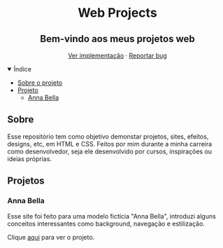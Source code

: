 <!-- Apresentação -->
<h1 align="center">Web Projects</h1>
<h2 align="center">Bem-vindo aos meus projetos web</h2>

<p align="center">
    <a href="https://jefersonlucas.github.io/web-projects/">Ver implementação</a>
    ·
    <a href="https://github.com/JefersonLucas/web-projects/issues">Reportar bug</a>
  </p>
</p>
<!-- Índice -->
<details open="open">
<summary>Índice</summary>
  <ul>
    <li><a href="#sobre">Sobre o projeto</a></li>
    <li><a href="#projetos">Projeto</a>
      <ul>
        <li><a href="#anna-bella">Anna Bella</a></li>
      </ul>
    </li>    
  </ul>
</details>

## Sobre

Esse repositório tem como objetivo demonstar projetos, sites, efeitos, designs, etc, em HTML e CSS. Feitos por mim durante a minha carreira como desenvolvedor, seja ele desenvolvido por cursos, inspirações ou ideias próprias.

## Projetos

### Anna Bella

Esse site foi feito para uma modelo fictícia "Anna Bella", introduzi alguns conceitos interessantes como background, navegação e estilização.

Clique [aqui](https://jefersonlucas.github.io/web-projects/01-anna-bella/) para ver o projeto.